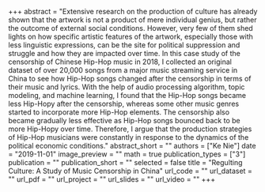 +++
abstract = "Extensive research on the production of culture has already shown that the artwork is not a product of mere individual genius, but rather the outcome of external social conditions. However, very few of them shed lights on how specific artistic features of the artwork, especially those with less linguistic expressions, can be the site for political suppression and struggle and how they are impacted over time. In this case study of the censorship of Chinese Hip-Hop music in 2018, I collected an original dataset of over 20,000 songs from a major music streaming service in China to see how Hip-Hop songs changed after the censorship in terms of their music and lyrics. With the help of audio processing algorithm, topic modeling, and machine learning, I found that the Hip-Hop songs became less Hip-Hopy after the censorship, whereas some other music genres started to incorporate more Hip-Hop elements. The censorship also became gradually less effective as Hip-Hop songs bounced back to be more Hip-Hopy over time. Therefore, I argue that the production strategies of Hip-Hop musicians were constantly in response to the dynamics of the political economic conditions."
abstract_short = ""
authors = ["Ke Nie"]
date = "2019-11-01"
image_preview = ""
math = true
publication_types = ["3"]
publication = ""
publication_short = ""
selected = false
title = "Regulting Culture: A Study of Music Censorship in China"
url_code = ""
url_dataset = ""
url_pdf = ""
url_project = ""
url_slides = ""
url_video = ""
+++


